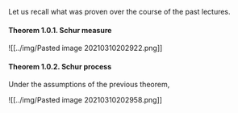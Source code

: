 Let us recall what was proven over the course of the past lectures.

#### Theorem 1.0.1. Schur measure

![[../img/Pasted image 20210310202922.png]]

#### Theorem 1.0.2. Schur process

Under the assumptions of the previous theorem,

![[../img/Pasted image 20210310202958.png]]
